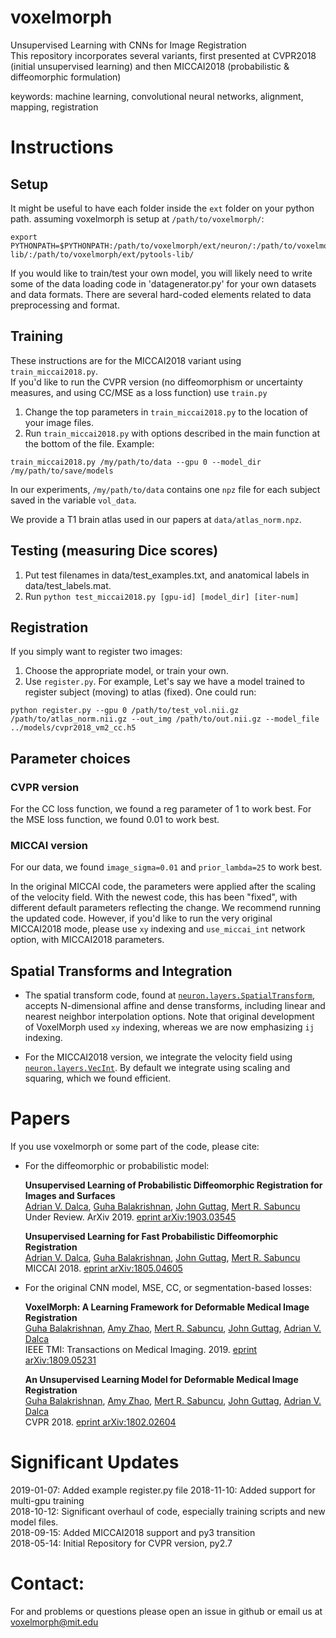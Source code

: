 # voxelmorph
Unsupervised Learning with CNNs for Image Registration  
This repository incorporates several variants, first presented at CVPR2018 (initial unsupervised learning) and then MICCAI2018  (probabilistic & diffeomorphic formulation)

keywords: machine learning, convolutional neural networks, alignment, mapping, registration

# Instructions

## Setup
It might be useful to have each folder inside the `ext` folder on your python path. 
assuming voxelmorph is setup at `/path/to/voxelmorph/`:

```
export PYTHONPATH=$PYTHONPATH:/path/to/voxelmorph/ext/neuron/:/path/to/voxelmorph/ext/pynd-lib/:/path/to/voxelmorph/ext/pytools-lib/
```

If you would like to train/test your own model, you will likely need to write some of the data loading code in 'datagenerator.py' for your own datasets and data formats. There are several hard-coded elements related to data preprocessing and format. 


## Training
These instructions are for the MICCAI2018 variant using `train_miccai2018.py`.  
If you'd like to run the CVPR version (no diffeomorphism or uncertainty measures, and using CC/MSE as a loss function) use `train.py`

1. Change the top parameters in `train_miccai2018.py` to the location of your image files.
2. Run `train_miccai2018.py` with options described in the main function at the bottom of the file. Example:  
```
train_miccai2018.py /my/path/to/data --gpu 0 --model_dir /my/path/to/save/models 
```

In our experiments, `/my/path/to/data` contains one `npz` file for each subject saved in the variable `vol_data`.

We provide a T1 brain atlas used in our papers at `data/atlas_norm.npz`.

## Testing (measuring Dice scores)
1. Put test filenames in data/test_examples.txt, and anatomical labels in data/test_labels.mat.
2. Run `python test_miccai2018.py [gpu-id] [model_dir] [iter-num]`


## Registration
If you simply want to register two images:
1. Choose the appropriate model, or train your own.
2. Use `register.py`. For example, Let's say we have a model trained to register subject (moving) to atlas (fixed). One could run:
```
python register.py --gpu 0 /path/to/test_vol.nii.gz /path/to/atlas_norm.nii.gz --out_img /path/to/out.nii.gz --model_file ../models/cvpr2018_vm2_cc.h5 
```
## Parameter choices

### CVPR version
For the CC loss function, we found a reg parameter of 1 to work best. For the MSE loss function, we found 0.01 to work best.

### MICCAI version

For our data, we found `image_sigma=0.01` and `prior_lambda=25` to work best.

In the original MICCAI code, the parameters were applied after the scaling of the velocity field. With the newest code, this has been "fixed", with different default parameters reflecting the change. We recommend running the updated code. However, if you'd like to run the very original MICCAI2018 mode, please use `xy` indexing and `use_miccai_int` network option, with MICCAI2018 parameters.


## Spatial Transforms and Integration

- The spatial transform code, found at [`neuron.layers.SpatialTransform`](https://github.com/adalca/neuron/blob/master/neuron/layers.py), accepts N-dimensional affine and dense transforms, including linear and nearest neighbor interpolation options. Note that original development of VoxelMorph used `xy` indexing, whereas we are now emphasizing `ij` indexing.

- For the MICCAI2018 version, we integrate the velocity field using [`neuron.layers.VecInt`]((https://github.com/adalca/neuron/blob/master/neuron/layers.py)). By default we integrate using scaling and squaring, which we found efficient.


# Papers

If you use voxelmorph or some part of the code, please cite:

  * For the diffeomorphic or probabilistic model:

    **Unsupervised Learning of Probabilistic Diffeomorphic Registration for Images and Surfaces**  
[Adrian V. Dalca](http://adalca.mit.edu), [Guha Balakrishnan](http://people.csail.mit.edu/balakg/), [John Guttag](https://people.csail.mit.edu/guttag/), [Mert R. Sabuncu](http://sabuncu.engineering.cornell.edu/)  
Under Review. ArXiv 2019. [eprint arXiv:1903.03545](https://arxiv.org/abs/1903.03545)

    **Unsupervised Learning for Fast Probabilistic Diffeomorphic Registration**  
[Adrian V. Dalca](http://adalca.mit.edu), [Guha Balakrishnan](http://people.csail.mit.edu/balakg/), [John Guttag](https://people.csail.mit.edu/guttag/), [Mert R. Sabuncu](http://sabuncu.engineering.cornell.edu/)  
MICCAI 2018. [eprint arXiv:1805.04605](https://arxiv.org/abs/1805.04605)



* For the original CNN model, MSE, CC, or segmentation-based losses:

    **VoxelMorph: A Learning Framework for Deformable Medical Image Registration**  
[Guha Balakrishnan](http://people.csail.mit.edu/balakg/), [Amy Zhao](http://people.csail.mit.edu/xamyzhao/), [Mert R. Sabuncu](http://sabuncu.engineering.cornell.edu/), [John Guttag](https://people.csail.mit.edu/guttag/), [Adrian V. Dalca](http://adalca.mit.edu)  
IEEE TMI: Transactions on Medical Imaging. 2019. 
[eprint arXiv:1809.05231](https://arxiv.org/abs/1809.05231)

    **An Unsupervised Learning Model for Deformable Medical Image Registration**  
[Guha Balakrishnan](http://people.csail.mit.edu/balakg/), [Amy Zhao](http://people.csail.mit.edu/xamyzhao/), [Mert R. Sabuncu](http://sabuncu.engineering.cornell.edu/), [John Guttag](https://people.csail.mit.edu/guttag/), [Adrian V. Dalca](http://adalca.mit.edu)  
CVPR 2018. [eprint arXiv:1802.02604](https://arxiv.org/abs/1802.02604)

# Significant Updates
2019-01-07: Added example register.py file
2018-11-10: Added support for multi-gpu training  
2018-10-12: Significant overhaul of code, especially training scripts and new model files.  
2018-09-15: Added MICCAI2018 support and py3 transition  
2018-05-14: Initial Repository for CVPR version, py2.7


# Contact:
For and problems or questions please open an issue in github or email us at voxelmorph@mit.edu
